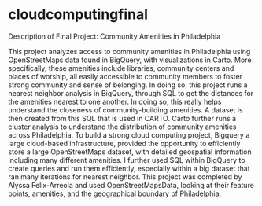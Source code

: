 # cloudcomputingfinal
Description of Final Project: Community Amenities in Philadelphia

This project analyzes access to community amenities in Philadelphia using OpenStreetMaps data found in BigQuery, with visualizations in Carto. More specifically, these amenities include libraries, community centers and places of worship, all easily accessible to community members to foster strong community and sense of belonging. In doing so, this project runs a nearest neighbor analysis in BigQuery, through SQL to get the distances for the amenities nearest to one another. In doing so, this really helps understand the closeness of community-building amenities. A dataset is then created from this SQL that is used in CARTO. Carto further runs a cluster analysis to understand the distribution of community amenities across Philadelphia. To build a strong cloud computing project, Bigquery a large cloud-based infrastructure, provided the opportunity to efficiently store a large OpenStreetMaps dataset, with detailed geospatial information including many different amenities. I further used SQL within BigQuery to create queries and run them efficiently, especially within a big dataset that ran many iterations for nearest neighbor. This project was completed by Alyssa Felix-Arreola and used OpenStreetMapsData, looking at their feature points, amenities, and the geographical boundary of Philadelphia.
